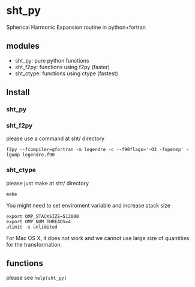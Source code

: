 # sht_py
Spherical Harmonic Expansion routine in python+fortran


## modules
- sht_py: pure python functions
- sht_f2py: functions using f2py (faster)
- sht_ctype: functions using ctype (fastest)

## Install
### sht_py
### sht_f2py
please use a command at sht/ directory
```
f2py --fcompiler=gfortran -m legendre -c --f90flags='-O3 -fopenmp' -lgomp legendre.f90
```
### sht_ctype
please just make at sht/ directory
```
make
```
You might need to set enviroment variable and increase stack size
```
export OMP_STACKSIZE=512000
export OMP_NUM_THREADS=4
ulimit -s unlimited
```
For Mac OS X, it does not work and we cannot use large size of quantities for the transformation.

## functions
please see ```help(sht_py)```